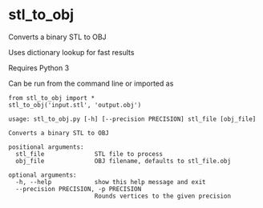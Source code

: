 # stl_to_obj
Converts a binary STL to OBJ

Uses dictionary lookup for fast results

Requires Python 3

Can be run from the command line or imported as 

```
from stl_to_obj import *
stl_to_obj('input.stl', 'output.obj')
```

```
usage: stl_to_obj.py [-h] [--precision PRECISION] stl_file [obj_file]

Converts a binary STL to OBJ

positional arguments:
  stl_file              STL file to process
  obj_file              OBJ filename, defaults to stl_file.obj

optional arguments:
  -h, --help            show this help message and exit
  --precision PRECISION, -p PRECISION
                        Rounds vertices to the given precision
```
